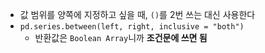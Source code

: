 - 값 범위를 양쪽에 지정하고 싶을 때, `()`를 2번 쓰는 대신 사용한다
- `pd.series.between(left, right, inclusive = "both")`
	- 반환값은 `Boolean Array`니까 **조건문에 쓰면 됨**